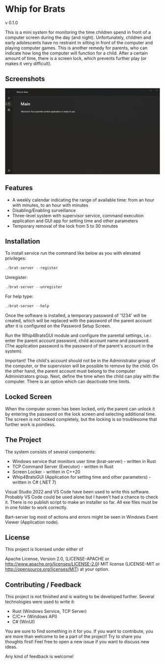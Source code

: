 # Whip for Brats

v 0.1.0

This is a mini system for monitoring the time children spend in front of a computer screen during the day (and night). Unfortunately, children and early adolescents have no restraint in sitting in front of the computer and playing computer games. This is another remedy for parents, who can indicate how long the computer will function for a child.
After a certain amount of time, there is a screen lock, which prevents further play (or makes it very difficult).

## Screenshots

![Whip for Brats GUI App](https://github.com/rozensoftware/whip4brats/blob/master/whip4bratsgui.png)

## Features

- A weekly calendar indicating the range of available time: from an hour with minutes, to an hour with minutes
- Disabling/Enabling surveillance
- Three-level system with supervisor service, command execution application and GUI app for setting time and other parameters
- Temporary removal of the lock from 5 to 30 minutes

## Installation

To install service run the command like below as you with elevated privileges:

```powershell
./brat-server --register
```

Unregister:

```powershell
./brat-server --unregister
```

For help type:

```powershell
./brat-server --help
```

Once the software is installed, a temporary password of '1234' will be created, which will be replaced with the password of the parent account after it is configured on the Password Setup Screen.

Run the Whip4BratsGUI module and configure the parental settings, i.e.: enter the parent account password, child account name and password.
(The application password is the password of the parent's account in the system).

Important! The child's account should not be in the Administrator group of the computer, or the supervision will be possible to remove by the child. On the other hand, the parent account must belong to the computer Administrators group.
Next, define the time when the child can play with the computer. There is an option which can deactivate time limits.

## Locked Screen

When the computer screen has been locked, only the parent can unlock it by entering the password on the lock screen and selecting additional time.
The screen is not locked completely, but the locking is so troublesome that further work is pointless.

## The Project

The system consists of several components:

- Windows service that monitors user time (brat-server) - written in Rust
- TCP Command Server (Executor) - written in Rust
- Screen Locker - written in C++20
- Whip4BratsGUI (Application for setting time and other parameters) - written in C# (.NET 7)

Visual Studio 2022 and VS Code have been used to write this software. Probably VS Code could be used alone but I haven't had a chance to check it.
There is no publish script to make an installer so far. All exe files must be in one folder to work correctly.

Bart-server log most of actions and errors might be seen in Windows Event Viewer (Application node).

## License

This project is licensed under either of

Apache License, Version 2.0, (LICENSE-APACHE or <http://www.apache.org/licenses/LICENSE-2.0>)
MIT license (LICENSE-MIT or <http://opensource.org/licenses/MIT>)
at your option.

## Contributing / Feedback

This project is not finished and is waiting to be developed further.
Several technologies were used to write it:

- Rust (Windows Service, TCP Server)
- C/C++ (Windows API)
- C# (WinUI)

You are sure to find something in it for you.
If you want to contribute, you are more than welcome to be a part of the project! Try to share you thoughts first! Feel free to open a new issue if you want to discuss new ideas.

Any kind of feedback is welcome!
